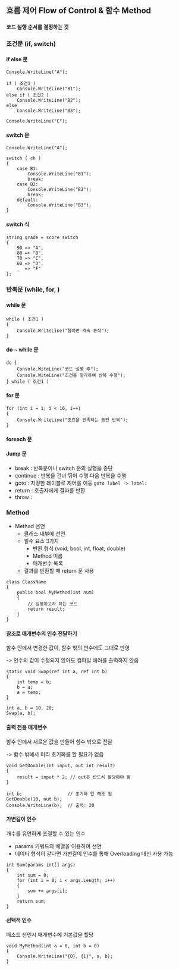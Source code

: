 ## 흐름 제어 Flow of Control & 함수 Method
#### 코드 실행 순서를 결정하는 것

### 조건문 (if, switch)
#### if else 문
```
Console.WriteLine("A");

if ( 조건1 )
    Console.WriteLine("B1");
else if ( 조건2 )
    Console.WriteLine("B2");
else
    Console.WriteLine("B3");

Console.WriteLine("C");
```

#### switch 문
```
Console.WriteLine("A");

switch ( ch )
{
    case B1:
        Console.WriteLine("B1");
        break;
    case B2:
        Console.WriteLine("B2");
        break;
    default:
        Console.WriteLine("B3");
}
```

#### switch 식
```
string grade = score switch
{
    90 => "A",
    80 => "B",
    70 => "C",
    60 => "D",
    _  => "F"
};
```

### 반복문 (while, for, )
#### while 문
```
while ( 조건1 )
{
    Console.WriteLine("참이면 계속 동작");
}
```

#### do ~ while 문
```
do {
    Console.WiteLine("코드 실행 후");
    Console.WiteLine("조건을 평가하여 반복 수행");
} while ( 조건1 )
```

#### for 문
```
for (int i = 1; i < 10, i++)
{
    Console.WriteLine("조건을 만족하는 동안 반복");
}
```

#### foreach 문

#### Jump 문
- break : 반복문이나 switch 문의 실행을 중단
- continue : 반복을 건너 뛰어 수행 다음 반복을 수행
- goto : 지정한 레이블로 제어를 이동 ```goto label -> label:```
- return : 호출자에게 결과를 반환
- throw : 

### Method
- Method 선언
    - 클래스 내부에 선언
    - 필수 요소 3가지
        - 반환 형식 (void, bool, int, float, double)
        - Method 이름
        - 매개변수 목록
    - 결과를 반환할 때 return 문 사용
```
class ClassName
{
    public bool MyMethod(int num)
    {
        // 실행하고자 하는 코드
        return result;
    }
}
```

#### 참조로 매개변수의 인수 전달하기
함수 안에서 변경한 값이, 함수 밖의 변수에도 그대로 반영

-> 인수의 값이 수정되지 않아도 컴파일 에러를 출력하지 않음
```
static void Swap(ref int a, ref int b)
{
    int temp = b;
    b = a;
    a = temp;
}

int a, b = 10, 20;
Swap(a, b);
```

#### 출력 전용 매개변수
함수 안에서 새로운 값을 만들어 함수 밖으로 전달

-> 함수 밖에서 미리 초기화를 할 필요가 없음
```
void GetDouble(int input, out int result)
{
    result = input * 2; // out은 반드시 할당해야 함
}

int b;                 // 초기화 안 해도 됨
GetDouble(10, out b);
Console.WriteLine(b);  // 출력: 20
```

#### 가변길이 인수
개수를 유연하게 조절할 수 있는 인수

- params 키워드와 배열을 이용하여 선언
- 데이터 형식이 같다면 가변길이 인수를 통해 Overloading 대신 사용 가능
```
int Sum(params int[] args)
{
    int sum = 0;
    for (int i = 0; i < args.Length; i++)
    {
        sum += args[i];
    }
    return sum;
}
```

#### 선택적 인수
매소드 선언시 매개변수에 기본값을 할당
```
void MyMethod(int a = 0, int b = 0)
{
    Console.WriteLine("{0}, {1}", a, b);
}
